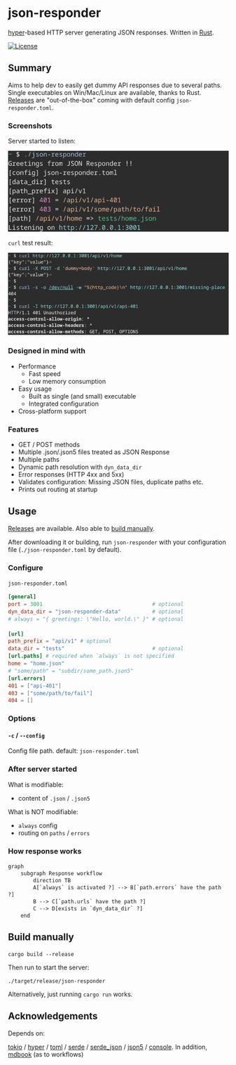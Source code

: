 # json-responder

[hyper](https://hyper.rs/)-based HTTP server generating JSON responses. Written in [Rust](https://www.rust-lang.org/).

[![License](https://img.shields.io/github/license/nabbisen/json-responder)](https://github.com/nabbisen/json-responder/blob/main/LICENSE)

## Summary

Aims to help dev to easily get dummy API responses due to several paths.
Single executables on Win/Mac/Linux are available, thanks to Rust. [Releases](../../releases) are "out-of-the-box" coming with default config `json-responder.toml`.

### Screenshots

Server started to listen:

![server starts](.docs-assets/demo-01.png)

`curl` test result:

![server responds](.docs-assets/demo-02.png)

### Designed in mind with

- Performance
    - Fast speed
    - Low memory consumption
- Easy usage
    - Built as single (and small) executable
    - Integrated configuration
- Cross-platform support

### Features

- GET / POST methods
- Multiple .json/.json5 files treated as JSON Response
- Multiple paths
- Dynamic path resolution with `dyn_data_dir`
- Error responses (HTTP 4xx and 5xx)
- Validates configuration: Missing JSON files, duplicate paths etc.
- Prints out routing at startup

## Usage

[Releases](../../releases) are available. Also able to [build manually](#build-manually).

After downloading it or building, run `json-responder` with your configuration file (`./json-responder.toml` by default).

### Configure

`json-responder.toml`

```toml
[general]
port = 3001                                   # optional
dyn_data_dir = "json-responder-data"          # optional
# always = "{ greetings: \"Hello, world.\" }" # optional

[url]
path_prefix = "api/v1" # optional
data_dir = "tests"                            # optional
[url.paths] # required when `always` is not specified
home = "home.json"
# "some/path" = "subdir/some_path.json5"
[url.errors]
401 = ["api-401"]
403 = ["some/path/to/fail"]
404 = []
```

### Options

#### `-c` / `--config`

Config file path.
default: `json-responder.toml`

### After server started

What is modifiable:

- content of `.json` / `.json5`

What is NOT modifiable:

- `always` config
- routing on `paths` / `errors`

### How response works

```mermaid
graph
    subgraph Response workflow
        direction TB
        A[`always` is activated ?] --> B[`path.errors` have the path ?]
        B --> C[`path.urls` have the path ?]
        C --> D[exists in `dyn_data_dir` ?]
    end
```

## Build manually

```
cargo build --release
```

Then run to start the server:

```
./target/release/json-responder
```

Alternatively, just running `cargo run` works.

## Acknowledgements

Depends on:

[tokio](https://github.com/tokio-rs/tokio) / [hyper](https://hyper.rs/) / [toml](https://github.com/toml-rs/toml) / [serde](https://serde.rs/) / [serde_json](https://github.com/serde-rs/json) / [json5](https://github.com/callum-oakley/json5-rs) / [console](https://github.com/console-rs/console). In addition, [mdbook](https://github.com/rust-lang/mdBook) (as to workflows)
